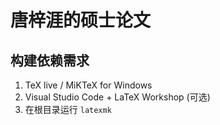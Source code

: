 唐梓涯的硕士论文
================

构建依赖需求
------------
1. TeX live / MiKTeX for Windows
2. Visual Studio Code + LaTeX Workshop (可选)
3. 在根目录运行 `latexmk`
